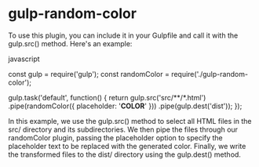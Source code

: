 # gulp-random-color
To use this plugin, you can include it in your Gulpfile and call it with the gulp.src() method. Here's an example:

javascript

const gulp = require('gulp');
const randomColor = require('./gulp-random-color');

gulp.task('default', function() {
  return gulp.src('src/**/*.html')
    .pipe(randomColor({ placeholder: '__COLOR__' }))
    .pipe(gulp.dest('dist'));
});

In this example, we use the gulp.src() method to select all HTML files in the src/ directory and its subdirectories. We then pipe the files through our randomColor plugin, passing the placeholder option to specify the placeholder text to be replaced with the generated color. Finally, we write the transformed files to the dist/ directory using the gulp.dest() method.
